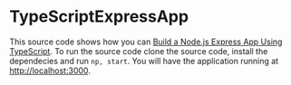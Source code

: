 # TypeScriptExpressApp
This source code shows how you can [Build a Node.js Express App Using TypeScript](https://codehandbook.org/building-node-js-express-app-using-typescript/).
To run the source code clone the source code, install the dependecies and run `np, start`.
You will have the application running at [http://localhost:3000](http://localhost:3000).
